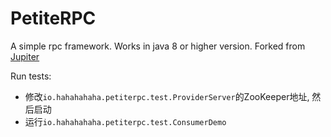 # PetiteRPC
A simple rpc framework. Works in java 8 or higher version. Forked from [Jupiter](https://github.com/fengjiachun/Jupiter)

Run tests: 

- 修改`io.hahahahaha.petiterpc.test.ProviderServer`的ZooKeeper地址, 然后启动
- 运行`io.hahahahaha.petiterpc.test.ConsumerDemo`